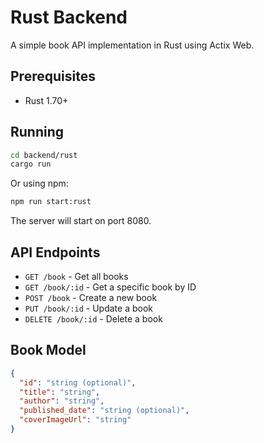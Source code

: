 # Rust Backend

A simple book API implementation in Rust using Actix Web.

## Prerequisites

- Rust 1.70+

## Running

```bash
cd backend/rust
cargo run
```

Or using npm:

```bash
npm run start:rust
```

The server will start on port 8080.

## API Endpoints

- `GET /book` - Get all books
- `GET /book/:id` - Get a specific book by ID
- `POST /book` - Create a new book
- `PUT /book/:id` - Update a book
- `DELETE /book/:id` - Delete a book

## Book Model

```json
{
  "id": "string (optional)",
  "title": "string",
  "author": "string",
  "published_date": "string (optional)",
  "coverImageUrl": "string"
}